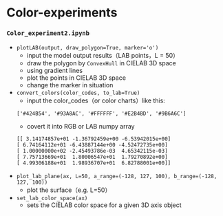 # Color-experiments
### `Color_experiment2.ipynb` 
* `plotLAB(output, draw_polygon=True, marker='o')`
    * input the model output results（LAB points，L = 50）
    * draw the polygon by `ConvexHull` in CIELAB 3D space
    * using gradient lines
    * plot the points in CIELAB 3D space
    * change the marker in situation
* `convert_colors(color_codes, to_lab=True)`
    * input the color_codes（or color charts）like this:
    ```
    ['#424B54', '#93A8AC', '#FFFFFF', '#E2B4BD', '#9B6A6C']
    ```
    * covert it into RGB or LAB numpy array
    ```
    [[ 3.14174857e+01 -1.36792459e+00 -6.53942015e+00]
    [ 6.74164112e+01 -6.43887144e+00 -4.52472735e+00]
    [ 1.00000000e+02 -2.45493786e-03  4.65342115e-03]
    [ 7.75713669e+01  1.80006547e+01  1.79270892e+00]
    [ 4.99306188e+01  1.98936707e+01  6.82788001e+00]]
    ```
* `plot_lab_plane(ax, L=50, a_range=(-128, 127, 100), b_range=(-128, 127, 100))`
    * plot the surface（e.g. L=50）
* `set_lab_color_space(ax)`
    * sets the CIELAB color space for a given 3D axis object
    
